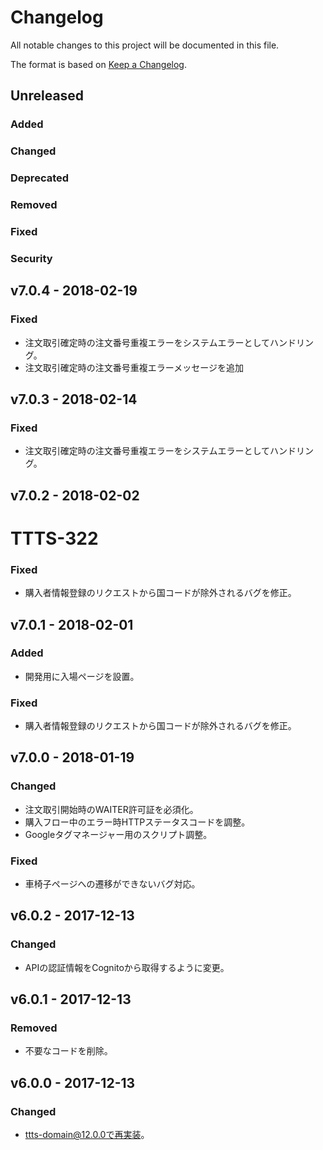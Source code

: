 # Changelog
All notable changes to this project will be documented in this file.

The format is based on [Keep a Changelog](http://keepachangelog.com/).

## Unreleased
### Added

### Changed

### Deprecated

### Removed

### Fixed

### Security


## v7.0.4 - 2018-02-19
### Fixed
- 注文取引確定時の注文番号重複エラーをシステムエラーとしてハンドリング。
- 注文取引確定時の注文番号重複エラーメッセージを追加

## v7.0.3 - 2018-02-14
### Fixed
- 注文取引確定時の注文番号重複エラーをシステムエラーとしてハンドリング。

## v7.0.2 - 2018-02-02
# TTTS-322
### Fixed
- 購入者情報登録のリクエストから国コードが除外されるバグを修正。

## v7.0.1 - 2018-02-01
### Added
- 開発用に入場ページを設置。

### Fixed
- 購入者情報登録のリクエストから国コードが除外されるバグを修正。

## v7.0.0 - 2018-01-19
### Changed
- 注文取引開始時のWAITER許可証を必須化。
- 購入フロー中のエラー時HTTPステータスコードを調整。
- Googleタグマネージャー用のスクリプト調整。

### Fixed
- 車椅子ページへの遷移ができないバグ対応。

## v6.0.2 - 2017-12-13
### Changed
- APIの認証情報をCognitoから取得するように変更。

## v6.0.1 - 2017-12-13
### Removed
- 不要なコードを削除。

## v6.0.0 - 2017-12-13
### Changed
- ttts-domain@12.0.0で再実装。
